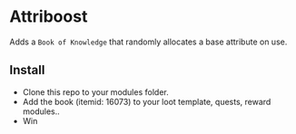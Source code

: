# Attriboost
Adds a `Book of Knowledge` that randomly allocates a base attribute on use.

## Install
- Clone this repo to your modules folder.
- Add the book (itemid: 16073) to your loot template, quests, reward modules..
- Win